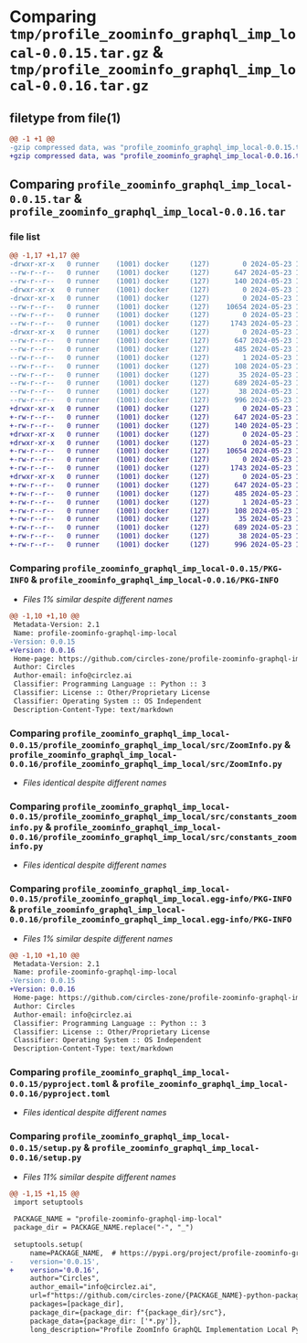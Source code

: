 # Comparing `tmp/profile_zoominfo_graphql_imp_local-0.0.15.tar.gz` & `tmp/profile_zoominfo_graphql_imp_local-0.0.16.tar.gz`

## filetype from file(1)

```diff
@@ -1 +1 @@
-gzip compressed data, was "profile_zoominfo_graphql_imp_local-0.0.15.tar", last modified: Thu May 23 12:57:25 2024, max compression
+gzip compressed data, was "profile_zoominfo_graphql_imp_local-0.0.16.tar", last modified: Thu May 23 13:13:01 2024, max compression
```

## Comparing `profile_zoominfo_graphql_imp_local-0.0.15.tar` & `profile_zoominfo_graphql_imp_local-0.0.16.tar`

### file list

```diff
@@ -1,17 +1,17 @@
-drwxr-xr-x   0 runner    (1001) docker     (127)        0 2024-05-23 12:57:25.457197 profile_zoominfo_graphql_imp_local-0.0.15/
--rw-r--r--   0 runner    (1001) docker     (127)      647 2024-05-23 12:57:25.457197 profile_zoominfo_graphql_imp_local-0.0.15/PKG-INFO
--rw-r--r--   0 runner    (1001) docker     (127)      140 2024-05-23 12:57:01.000000 profile_zoominfo_graphql_imp_local-0.0.15/README.md
-drwxr-xr-x   0 runner    (1001) docker     (127)        0 2024-05-23 12:57:25.457197 profile_zoominfo_graphql_imp_local-0.0.15/profile_zoominfo_graphql_imp_local/
-drwxr-xr-x   0 runner    (1001) docker     (127)        0 2024-05-23 12:57:25.457197 profile_zoominfo_graphql_imp_local-0.0.15/profile_zoominfo_graphql_imp_local/src/
--rw-r--r--   0 runner    (1001) docker     (127)    10654 2024-05-23 12:57:01.000000 profile_zoominfo_graphql_imp_local-0.0.15/profile_zoominfo_graphql_imp_local/src/ZoomInfo.py
--rw-r--r--   0 runner    (1001) docker     (127)        0 2024-05-23 12:57:01.000000 profile_zoominfo_graphql_imp_local-0.0.15/profile_zoominfo_graphql_imp_local/src/__init__.py
--rw-r--r--   0 runner    (1001) docker     (127)     1743 2024-05-23 12:57:01.000000 profile_zoominfo_graphql_imp_local-0.0.15/profile_zoominfo_graphql_imp_local/src/constants_zoominfo.py
-drwxr-xr-x   0 runner    (1001) docker     (127)        0 2024-05-23 12:57:25.457197 profile_zoominfo_graphql_imp_local-0.0.15/profile_zoominfo_graphql_imp_local.egg-info/
--rw-r--r--   0 runner    (1001) docker     (127)      647 2024-05-23 12:57:25.000000 profile_zoominfo_graphql_imp_local-0.0.15/profile_zoominfo_graphql_imp_local.egg-info/PKG-INFO
--rw-r--r--   0 runner    (1001) docker     (127)      485 2024-05-23 12:57:25.000000 profile_zoominfo_graphql_imp_local-0.0.15/profile_zoominfo_graphql_imp_local.egg-info/SOURCES.txt
--rw-r--r--   0 runner    (1001) docker     (127)        1 2024-05-23 12:57:25.000000 profile_zoominfo_graphql_imp_local-0.0.15/profile_zoominfo_graphql_imp_local.egg-info/dependency_links.txt
--rw-r--r--   0 runner    (1001) docker     (127)      108 2024-05-23 12:57:25.000000 profile_zoominfo_graphql_imp_local-0.0.15/profile_zoominfo_graphql_imp_local.egg-info/requires.txt
--rw-r--r--   0 runner    (1001) docker     (127)       35 2024-05-23 12:57:25.000000 profile_zoominfo_graphql_imp_local-0.0.15/profile_zoominfo_graphql_imp_local.egg-info/top_level.txt
--rw-r--r--   0 runner    (1001) docker     (127)      689 2024-05-23 12:57:01.000000 profile_zoominfo_graphql_imp_local-0.0.15/pyproject.toml
--rw-r--r--   0 runner    (1001) docker     (127)       38 2024-05-23 12:57:25.457197 profile_zoominfo_graphql_imp_local-0.0.15/setup.cfg
--rw-r--r--   0 runner    (1001) docker     (127)      996 2024-05-23 12:57:01.000000 profile_zoominfo_graphql_imp_local-0.0.15/setup.py
+drwxr-xr-x   0 runner    (1001) docker     (127)        0 2024-05-23 13:13:01.989615 profile_zoominfo_graphql_imp_local-0.0.16/
+-rw-r--r--   0 runner    (1001) docker     (127)      647 2024-05-23 13:13:01.989615 profile_zoominfo_graphql_imp_local-0.0.16/PKG-INFO
+-rw-r--r--   0 runner    (1001) docker     (127)      140 2024-05-23 13:12:24.000000 profile_zoominfo_graphql_imp_local-0.0.16/README.md
+drwxr-xr-x   0 runner    (1001) docker     (127)        0 2024-05-23 13:13:01.985615 profile_zoominfo_graphql_imp_local-0.0.16/profile_zoominfo_graphql_imp_local/
+drwxr-xr-x   0 runner    (1001) docker     (127)        0 2024-05-23 13:13:01.989615 profile_zoominfo_graphql_imp_local-0.0.16/profile_zoominfo_graphql_imp_local/src/
+-rw-r--r--   0 runner    (1001) docker     (127)    10654 2024-05-23 13:12:24.000000 profile_zoominfo_graphql_imp_local-0.0.16/profile_zoominfo_graphql_imp_local/src/ZoomInfo.py
+-rw-r--r--   0 runner    (1001) docker     (127)        0 2024-05-23 13:12:24.000000 profile_zoominfo_graphql_imp_local-0.0.16/profile_zoominfo_graphql_imp_local/src/__init__.py
+-rw-r--r--   0 runner    (1001) docker     (127)     1743 2024-05-23 13:12:24.000000 profile_zoominfo_graphql_imp_local-0.0.16/profile_zoominfo_graphql_imp_local/src/constants_zoominfo.py
+drwxr-xr-x   0 runner    (1001) docker     (127)        0 2024-05-23 13:13:01.989615 profile_zoominfo_graphql_imp_local-0.0.16/profile_zoominfo_graphql_imp_local.egg-info/
+-rw-r--r--   0 runner    (1001) docker     (127)      647 2024-05-23 13:13:01.000000 profile_zoominfo_graphql_imp_local-0.0.16/profile_zoominfo_graphql_imp_local.egg-info/PKG-INFO
+-rw-r--r--   0 runner    (1001) docker     (127)      485 2024-05-23 13:13:01.000000 profile_zoominfo_graphql_imp_local-0.0.16/profile_zoominfo_graphql_imp_local.egg-info/SOURCES.txt
+-rw-r--r--   0 runner    (1001) docker     (127)        1 2024-05-23 13:13:01.000000 profile_zoominfo_graphql_imp_local-0.0.16/profile_zoominfo_graphql_imp_local.egg-info/dependency_links.txt
+-rw-r--r--   0 runner    (1001) docker     (127)      108 2024-05-23 13:13:01.000000 profile_zoominfo_graphql_imp_local-0.0.16/profile_zoominfo_graphql_imp_local.egg-info/requires.txt
+-rw-r--r--   0 runner    (1001) docker     (127)       35 2024-05-23 13:13:01.000000 profile_zoominfo_graphql_imp_local-0.0.16/profile_zoominfo_graphql_imp_local.egg-info/top_level.txt
+-rw-r--r--   0 runner    (1001) docker     (127)      689 2024-05-23 13:12:24.000000 profile_zoominfo_graphql_imp_local-0.0.16/pyproject.toml
+-rw-r--r--   0 runner    (1001) docker     (127)       38 2024-05-23 13:13:01.989615 profile_zoominfo_graphql_imp_local-0.0.16/setup.cfg
+-rw-r--r--   0 runner    (1001) docker     (127)      996 2024-05-23 13:12:24.000000 profile_zoominfo_graphql_imp_local-0.0.16/setup.py
```

### Comparing `profile_zoominfo_graphql_imp_local-0.0.15/PKG-INFO` & `profile_zoominfo_graphql_imp_local-0.0.16/PKG-INFO`

 * *Files 1% similar despite different names*

```diff
@@ -1,10 +1,10 @@
 Metadata-Version: 2.1
 Name: profile-zoominfo-graphql-imp-local
-Version: 0.0.15
+Version: 0.0.16
 Home-page: https://github.com/circles-zone/profile-zoominfo-graphql-imp-local-python-package
 Author: Circles
 Author-email: info@circlez.ai
 Classifier: Programming Language :: Python :: 3
 Classifier: License :: Other/Proprietary License
 Classifier: Operating System :: OS Independent
 Description-Content-Type: text/markdown
```

### Comparing `profile_zoominfo_graphql_imp_local-0.0.15/profile_zoominfo_graphql_imp_local/src/ZoomInfo.py` & `profile_zoominfo_graphql_imp_local-0.0.16/profile_zoominfo_graphql_imp_local/src/ZoomInfo.py`

 * *Files identical despite different names*

### Comparing `profile_zoominfo_graphql_imp_local-0.0.15/profile_zoominfo_graphql_imp_local/src/constants_zoominfo.py` & `profile_zoominfo_graphql_imp_local-0.0.16/profile_zoominfo_graphql_imp_local/src/constants_zoominfo.py`

 * *Files identical despite different names*

### Comparing `profile_zoominfo_graphql_imp_local-0.0.15/profile_zoominfo_graphql_imp_local.egg-info/PKG-INFO` & `profile_zoominfo_graphql_imp_local-0.0.16/profile_zoominfo_graphql_imp_local.egg-info/PKG-INFO`

 * *Files 1% similar despite different names*

```diff
@@ -1,10 +1,10 @@
 Metadata-Version: 2.1
 Name: profile-zoominfo-graphql-imp-local
-Version: 0.0.15
+Version: 0.0.16
 Home-page: https://github.com/circles-zone/profile-zoominfo-graphql-imp-local-python-package
 Author: Circles
 Author-email: info@circlez.ai
 Classifier: Programming Language :: Python :: 3
 Classifier: License :: Other/Proprietary License
 Classifier: Operating System :: OS Independent
 Description-Content-Type: text/markdown
```

### Comparing `profile_zoominfo_graphql_imp_local-0.0.15/pyproject.toml` & `profile_zoominfo_graphql_imp_local-0.0.16/pyproject.toml`

 * *Files identical despite different names*

### Comparing `profile_zoominfo_graphql_imp_local-0.0.15/setup.py` & `profile_zoominfo_graphql_imp_local-0.0.16/setup.py`

 * *Files 11% similar despite different names*

```diff
@@ -1,15 +1,15 @@
 import setuptools  
 
 PACKAGE_NAME = "profile-zoominfo-graphql-imp-local"
 package_dir = PACKAGE_NAME.replace("-", "_")
 
 setuptools.setup(
     name=PACKAGE_NAME,  # https://pypi.org/project/profile-zoominfo-graphql-imp-local
-    version='0.0.15',
+    version='0.0.16',
     author="Circles",
     author_email="info@circlez.ai",
     url=f"https://github.com/circles-zone/{PACKAGE_NAME}-python-package",
     packages=[package_dir],
     package_dir={package_dir: f"{package_dir}/src"},
     package_data={package_dir: ['*.py']},
     long_description="Profile ZoomInfo GraphQL Implementation Local Python Package",
```

